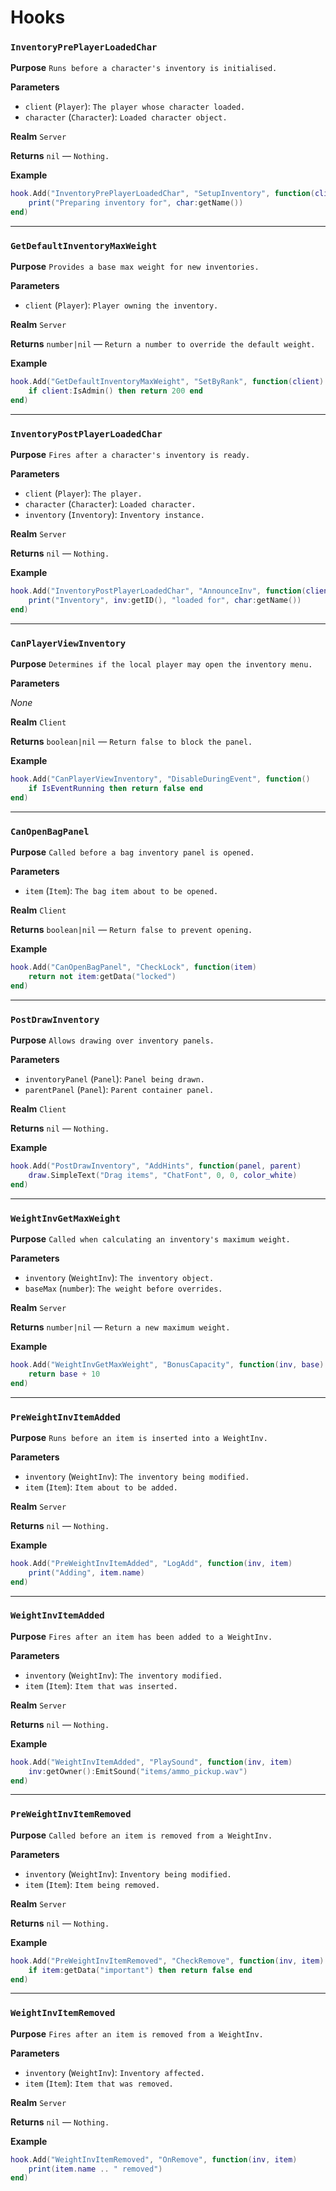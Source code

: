 # Hooks

### `InventoryPrePlayerLoadedChar`

**Purpose**
`Runs before a character's inventory is initialised.`

**Parameters**

* `client` (`Player`): `The player whose character loaded.`
* `character` (`Character`): `Loaded character object.`

**Realm**
`Server`

**Returns**
`nil` — `Nothing.`

**Example**

```lua
hook.Add("InventoryPrePlayerLoadedChar", "SetupInventory", function(client, char)
    print("Preparing inventory for", char:getName())
end)
```

---

### `GetDefaultInventoryMaxWeight`

**Purpose**
`Provides a base max weight for new inventories.`

**Parameters**

* `client` (`Player`): `Player owning the inventory.`

**Realm**
`Server`

**Returns**
`number|nil` — `Return a number to override the default weight.`

**Example**

```lua
hook.Add("GetDefaultInventoryMaxWeight", "SetByRank", function(client)
    if client:IsAdmin() then return 200 end
end)
```

---

### `InventoryPostPlayerLoadedChar`

**Purpose**
`Fires after a character's inventory is ready.`

**Parameters**

* `client` (`Player`): `The player.`
* `character` (`Character`): `Loaded character.`
* `inventory` (`Inventory`): `Inventory instance.`

**Realm**
`Server`

**Returns**
`nil` — `Nothing.`

**Example**

```lua
hook.Add("InventoryPostPlayerLoadedChar", "AnnounceInv", function(client, char, inv)
    print("Inventory", inv:getID(), "loaded for", char:getName())
end)
```

---

### `CanPlayerViewInventory`

**Purpose**
`Determines if the local player may open the inventory menu.`

**Parameters**

*None*

**Realm**
`Client`

**Returns**
`boolean|nil` — `Return false to block the panel.`

**Example**

```lua
hook.Add("CanPlayerViewInventory", "DisableDuringEvent", function()
    if IsEventRunning then return false end
end)
```

---

### `CanOpenBagPanel`

**Purpose**
`Called before a bag inventory panel is opened.`

**Parameters**

* `item` (`Item`): `The bag item about to be opened.`

**Realm**
`Client`

**Returns**
`boolean|nil` — `Return false to prevent opening.`

**Example**

```lua
hook.Add("CanOpenBagPanel", "CheckLock", function(item)
    return not item:getData("locked")
end)
```

---

### `PostDrawInventory`

**Purpose**
`Allows drawing over inventory panels.`

**Parameters**

* `inventoryPanel` (`Panel`): `Panel being drawn.`
* `parentPanel` (`Panel`): `Parent container panel.`

**Realm**
`Client`

**Returns**
`nil` — `Nothing.`

**Example**

```lua
hook.Add("PostDrawInventory", "AddHints", function(panel, parent)
    draw.SimpleText("Drag items", "ChatFont", 0, 0, color_white)
end)
```

---

### `WeightInvGetMaxWeight`

**Purpose**
`Called when calculating an inventory's maximum weight.`

**Parameters**

* `inventory` (`WeightInv`): `The inventory object.`
* `baseMax` (`number`): `The weight before overrides.`

**Realm**
`Server`

**Returns**
`number|nil` — `Return a new maximum weight.`

**Example**

```lua
hook.Add("WeightInvGetMaxWeight", "BonusCapacity", function(inv, base)
    return base + 10
end)
```

---

### `PreWeightInvItemAdded`

**Purpose**
`Runs before an item is inserted into a WeightInv.`

**Parameters**

* `inventory` (`WeightInv`): `The inventory being modified.`
* `item` (`Item`): `Item about to be added.`

**Realm**
`Server`

**Returns**
`nil` — `Nothing.`

**Example**

```lua
hook.Add("PreWeightInvItemAdded", "LogAdd", function(inv, item)
    print("Adding", item.name)
end)
```

---

### `WeightInvItemAdded`

**Purpose**
`Fires after an item has been added to a WeightInv.`

**Parameters**

* `inventory` (`WeightInv`): `The inventory modified.`
* `item` (`Item`): `Item that was inserted.`

**Realm**
`Server`

**Returns**
`nil` — `Nothing.`

**Example**

```lua
hook.Add("WeightInvItemAdded", "PlaySound", function(inv, item)
    inv:getOwner():EmitSound("items/ammo_pickup.wav")
end)
```

---

### `PreWeightInvItemRemoved`

**Purpose**
`Called before an item is removed from a WeightInv.`

**Parameters**

* `inventory` (`WeightInv`): `Inventory being modified.`
* `item` (`Item`): `Item being removed.`

**Realm**
`Server`

**Returns**
`nil` — `Nothing.`

**Example**

```lua
hook.Add("PreWeightInvItemRemoved", "CheckRemove", function(inv, item)
    if item:getData("important") then return false end
end)
```

---

### `WeightInvItemRemoved`

**Purpose**
`Fires after an item is removed from a WeightInv.`

**Parameters**

* `inventory` (`WeightInv`): `Inventory affected.`
* `item` (`Item`): `Item that was removed.`

**Realm**
`Server`

**Returns**
`nil` — `Nothing.`

**Example**

```lua
hook.Add("WeightInvItemRemoved", "OnRemove", function(inv, item)
    print(item.name .. " removed")
end)
```
